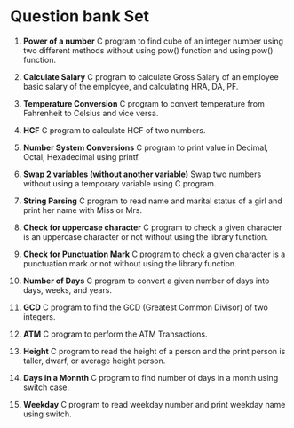 # Question bank Set

1. **Power of a number**
   C program to find cube of an integer number using two different methods without using pow() function and using pow() function.

2. **Calculate Salary**
   C program to calculate Gross Salary of an employee basic salary of the employee, and calculating HRA, DA, PF.

3. **Temperature Conversion**
   C program to convert temperature from Fahrenheit to Celsius and vice versa.

4. **HCF**
   C program to calculate HCF of two numbers.

5. **Number System Conversions**
   C program to print value in Decimal, Octal, Hexadecimal using printf.

6. **Swap 2 variables (without another variable)**
   Swap two numbers without using a temporary variable using C program.

7. **String Parsing**
   C program to read name and marital status of a girl and print her name with Miss or Mrs.

8. **Check for uppercase character**
   C program to check a given character is an uppercase character or not without using the library function.

9. **Check for Punctuation Mark**
   C program to check a given character is a punctuation mark or not without using the library function.

10. **Number of Days**
   C program to convert a given number of days into days, weeks, and years.

11. **GCD**
   C program to find the GCD (Greatest Common Divisor) of two integers.

12. **ATM**
   C program to perform the ATM Transactions.

13. **Height**
   C program to read the height of a person and the print person is taller, dwarf, or average height person.

14. **Days in a Monnth**
   C program to find number of days in a month using switch case.

15. **Weekday**
   C program to read weekday number and print weekday name using switch.
